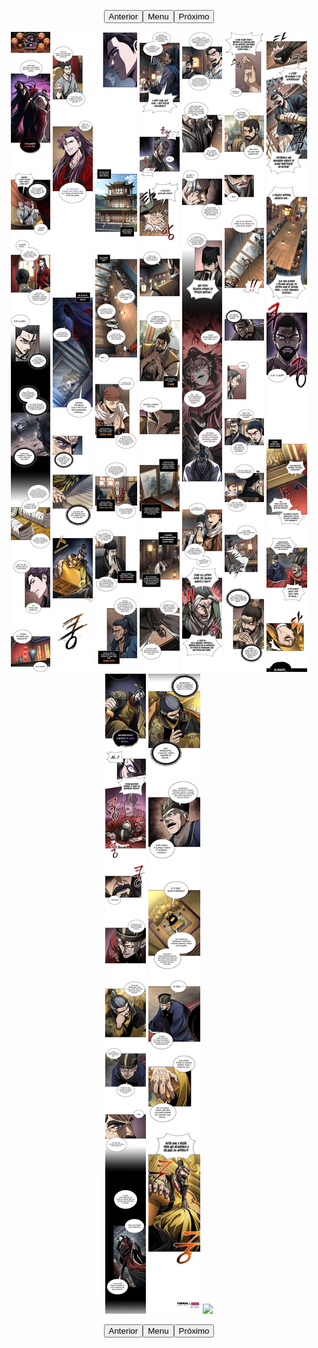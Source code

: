 <p style="text-align: center;"><button name="anterior" onclick="./chap-0219/readme.md">Anterior</button><button name="menu" onclick="./readme.md">Menu</button><button name="próximo" onclick="./chap-0221/readme.md">Próximo</button></p> <p style="text-align: center;"><img src="001.webp"> <img src="002.webp"> <img src="003.webp"> <img src="004.webp"> <img src="005.webp"> <img src="006.webp"> <img src="007.webp"> <img src="008.webp"> <img src="009.webp"> <img src="readme.md"> </p> <p style="text-align: center;"><button name="anterior" onclick="./chap-0219/readme.md">Anterior</button><button name="menu" onclick="./readme.md">Menu</button><button name="próximo" onclick="./chap-0221/readme.md">Próximo</button></p>